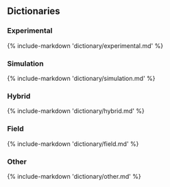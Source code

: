 ## Dictionaries

### Experimental

{% include-markdown 'dictionary/experimental.md' %}

### Simulation

{% include-markdown 'dictionary/simulation.md' %}

### Hybrid

{% include-markdown 'dictionary/hybrid.md' %}

### Field

{% include-markdown 'dictionary/field.md' %}

### Other

{% include-markdown 'dictionary/other.md' %}
